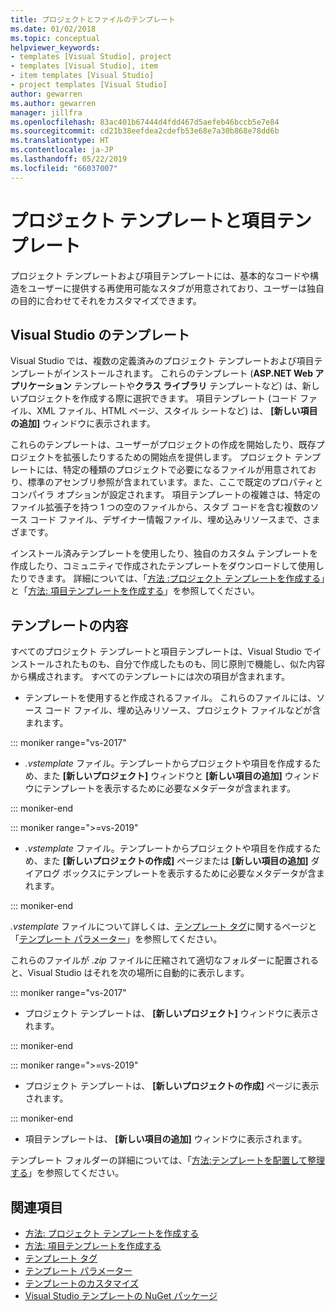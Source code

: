 ```yaml
---
title: プロジェクトとファイルのテンプレート
ms.date: 01/02/2018
ms.topic: conceptual
helpviewer_keywords:
- templates [Visual Studio], project
- templates [Visual Studio], item
- item templates [Visual Studio]
- project templates [Visual Studio]
author: gewarren
ms.author: gewarren
manager: jillfra
ms.openlocfilehash: 83ac401b67444d4fdd467d5aefeb46bccb5e7e84
ms.sourcegitcommit: cd21b38eefdea2cdefb53e68e7a30b868e78dd6b
ms.translationtype: HT
ms.contentlocale: ja-JP
ms.lasthandoff: 05/22/2019
ms.locfileid: "66037007"
---
```

# <a name="project-and-item-templates"></a>プロジェクト テンプレートと項目テンプレート

プロジェクト テンプレートおよび項目テンプレートには、基本的なコードや構造をユーザーに提供する再使用可能なスタブが用意されており、ユーザーは独自の目的に合わせてそれをカスタマイズできます。

## <a name="visual-studio-templates"></a>Visual Studio のテンプレート

Visual Studio では、複数の定義済みのプロジェクト テンプレートおよび項目テンプレートがインストールされます。 これらのテンプレート (**ASP.NET Web アプリケーション** テンプレートや**クラス ライブラリ** テンプレートなど) は、新しいプロジェクトを作成する際に選択できます。 項目テンプレート (コード ファイル、XML ファイル、HTML ページ、スタイル シートなど) は、 **[新しい項目の追加]** ウィンドウに表示されます。

これらのテンプレートは、ユーザーがプロジェクトの作成を開始したり、既存プロジェクトを拡張したりするための開始点を提供します。 プロジェクト テンプレートには、特定の種類のプロジェクトで必要になるファイルが用意されており、標準のアセンブリ参照が含まれています。また、ここで既定のプロパティとコンパイラ オプションが設定されます。 項目テンプレートの複雑さは、特定のファイル拡張子を持つ 1 つの空のファイルから、スタブ コードを含む複数のソース コード ファイル、デザイナー情報ファイル、埋め込みリソースまで、さまざまです。

インストール済みテンプレートを使用したり、独自のカスタム テンプレートを作成したり、コミュニティで作成されたテンプレートをダウンロードして使用したりできます。 詳細については、「[方法 :プロジェクト テンプレートを作成する](../ide/how-to-create-project-templates.md)」と「[方法: 項目テンプレートを作成する](../ide/how-to-create-item-templates.md)」を参照してください。

## <a name="contents-of-a-template"></a>テンプレートの内容

すべてのプロジェクト テンプレートと項目テンプレートは、Visual Studio でインストールされたものも、自分で作成したものも、同じ原則で機能し、似た内容から構成されます。 すべてのテンプレートには次の項目が含まれます。

- テンプレートを使用すると作成されるファイル。 これらのファイルには、ソース コード ファイル、埋め込みリソース、プロジェクト ファイルなどが含まれます。

::: moniker range="vs-2017"

- *.vstemplate* ファイル。テンプレートからプロジェクトや項目を作成するため、また **[新しいプロジェクト]** ウィンドウと **[新しい項目の追加]** ウィンドウにテンプレートを表示するために必要なメタデータが含まれます。

::: moniker-end

::: moniker range=">=vs-2019"

- *.vstemplate* ファイル。テンプレートからプロジェクトや項目を作成するため、また **[新しいプロジェクトの作成]** ページまたは **[新しい項目の追加]** ダイアログ ボックスにテンプレートを表示するために必要なメタデータが含まれます。

::: moniker-end

   *.vstemplate* ファイルについて詳しくは、[テンプレート タグ](template-tags.md)に関するページと「[テンプレート パラメーター](../ide/template-parameters.md)」を参照してください。

これらのファイルが *.zip* ファイルに圧縮されて適切なフォルダーに配置されると、Visual Studio はそれを次の場所に自動的に表示します。

::: moniker range="vs-2017"

- プロジェクト テンプレートは、 **[新しいプロジェクト]** ウィンドウに表示されます。

::: moniker-end

::: moniker range=">=vs-2019"

- プロジェクト テンプレートは、 **[新しいプロジェクトの作成]** ページに表示されます。

::: moniker-end

- 項目テンプレートは、 **[新しい項目の追加]** ウィンドウに表示されます。

テンプレート フォルダーの詳細については、「[方法:テンプレートを配置して整理する](../ide/how-to-locate-and-organize-project-and-item-templates.md)」を参照してください。

## <a name="see-also"></a>関連項目

- [方法: プロジェクト テンプレートを作成する](../ide/how-to-create-project-templates.md)
- [方法: 項目テンプレートを作成する](../ide/how-to-create-item-templates.md)
- [テンプレート タグ](template-tags.md)
- [テンプレート パラメーター](../ide/template-parameters.md)
- [テンプレートのカスタマイズ](../ide/customizing-project-and-item-templates.md)
- [Visual Studio テンプレートの NuGet パッケージ](/nuget/visual-studio-extensibility/visual-studio-templates)